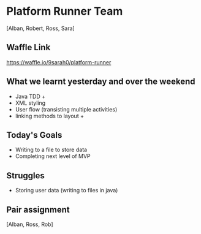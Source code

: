 # Platform Runner Team
 [Alban, Robert, Ross, Sara]

## Waffle Link
  https://waffle.io/9sarah0/platform-runner

## What we learnt yesterday and over the weekend
 * Java TDD +
 * XML styling
 * User flow (transisting multiple activities)
 * linking methods to layout +

## Today's Goals
  * Writing to a file to store data
  * Completing next level of MVP

## Struggles
  * Storing user data (writing to files in java)

## Pair assignment
[Alban, Ross, Rob]
